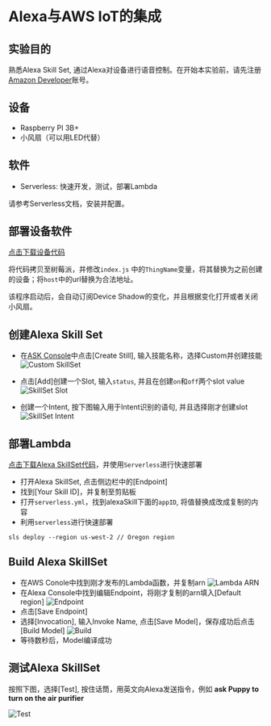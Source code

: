 # Alexa与AWS IoT的集成

## 实验目的
熟悉Alexa Skill Set, 通过Alexa对设备进行语音控制。在开始本实验前，请先注册[Amazon Developer](https://developer.amazon.com/)账号。

## 设备
* Raspberry PI 3B+
* 小风扇（可以用LED代替）

## 软件
* Serverless: 快速开发，测试，部署Lambda

请参考Serverless文档，安装并配置。

## 部署设备软件

[点击下载设备代码](https://s3-ap-northeast-1.amazonaws.com/im.joeshi.cdn/blog/iot-serires-alexa-1/aws-smarthome-air-purifier.zip)

将代码拷贝至树莓派，并修改`index.js` 中的`ThingName`变量，将其替换为之前创建的设备；将`host`中的url替换为合法地址。

该程序启动后，会自动订阅Device Shadow的变化，并且根据变化打开或者关闭小风扇。

## 创建Alexa Skill Set

* 在[ASK Console](https://developer.amazon.com/alexa/console/ask)中点击[Create Still], 输入技能名称，选择Custom并创建技能
![Custom SkillSet](https://s3-ap-northeast-1.amazonaws.com/im.joeshi.cdn/blog/iot-serires-alexa-1/alexa-skillset-custom.png)

* 点击[Add]创建一个Slot, 输入`status`, 并且在创建`on`和`off`两个slot value
![SkillSet Slot](https://s3-ap-northeast-1.amazonaws.com/im.joeshi.cdn/blog/iot-serires-alexa-1/alexa-slot.png)

* 创建一个Intent, 按下图输入用于Intent识别的语句, 并且选择刚才创建slot
![SkillSet Intent](https://s3-ap-northeast-1.amazonaws.com/im.joeshi.cdn/blog/iot-serires-alexa-1/alexa-intent.png)


## 部署Lambda

[点击下载Alexa SkillSet代码](https://s3-ap-northeast-1.amazonaws.com/im.joeshi.cdn/blog/iot-serires-alexa-1/aws-smarthome-alexa-skill.zip)，并使用`Serverless`进行快速部署

* 打开Alexa SkillSet, 点击侧边栏中的[Endpoint]
* 找到[Your Skill ID]，并复制至剪贴板
* 打开`serverless.yml`，找到alexaSkill下面的`appID`, 将值替换成改成复制的内容
* 利用`serverless`进行快速部署
```shell
sls deploy --region us-west-2 // Oregon region
```

## Build Alexa SkillSet

* 在AWS Conole中找到刚才发布的Lambda函数，并复制arn
![Lambda ARN](https://s3-ap-northeast-1.amazonaws.com/im.joeshi.cdn/blog/iot-serires-alexa-1/lambda-arn.png)
* 在Alexa Console中找到编辑Endpoint，将刚才复制的arn填入[Default region]
![Endpoint](https://s3-ap-northeast-1.amazonaws.com/im.joeshi.cdn/blog/iot-serires-alexa-1/alexa-endpoint.png)
* 点击[Save Endpoint]
* 选择[Invocation], 输入Invoke Name, 点击[Save Model]，保存成功后点击[Build Model]
![Build](https://s3-ap-northeast-1.amazonaws.com/im.joeshi.cdn/blog/iot-serires-alexa-1/alexa-build.png)
* 等待数秒后，Model编译成功

## 测试Alexa SkillSet

按照下图，选择[Test], 按住话筒，用英文向Alexa发送指令，例如 **ask Puppy to turn on the air purifier**

![Test](https://s3-ap-northeast-1.amazonaws.com/im.joeshi.cdn/blog/iot-serires-alexa-1/alexa-test.png)







